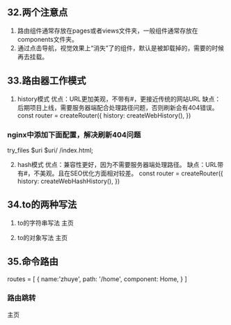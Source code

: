 ## 32.两个注意点
1. 路由组件通常存放在pages或者views文件夹，一般组件通常存放在components文件夹。
2. 通过点击导航，视觉效果上“消失”了的组件，默认是被卸载掉的，需要的时候再去挂载。

## 33.路由器工作模式
1. history模式
优点：URL更加美观，不带有#，更接近传统的网站URL
缺点：后期项目上线，需要服务器端配合处理路径问题，否则刷新会有404错误。
const router = createRouter({
    history: createWebHistory(),
})

### nginx中添加下面配置，解决刷新404问题
try_files $uri $uri/ /index.html;

2. hash模式
优点：兼容性更好，因为不需要服务器端处理路径。
缺点：URL带有#，不美观。且在SEO优化方面相对较差。
const router = createRouter({
    history: createWebHashHistory(),
})

## 34.to的两种写法
1. to的字符串写法
<rout-link active-class="active" to="/home">主页</router-link>

2. to的对象写法
<rout-link active-class="active" :to="{path: '/home'}">主页</router-link>

## 35.命令路由
routes = [
    {
        name:'zhuye',
        path: '/home',
        component: Home,
    }
]

### 路由跳转
<rout-link active-class="active" :to="{name: 'zhuye'}">主页</router-link>